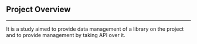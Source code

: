 ## Project Overview
***
It is a study aimed to provide data management of a library on the project and to provide management by taking API over it.
